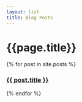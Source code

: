 ```yaml
---
layout: list
title: Blog Posts
---
```

# {{page.title}}

{% for post in site.posts %}
    <h3><a href="{{ post.url }}">{{ post.title }}</a></h3>
{% endfor %}
